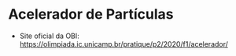 # Acelerador de Partículas
- Site oficial da OBI: https://olimpiada.ic.unicamp.br/pratique/p2/2020/f1/acelerador/